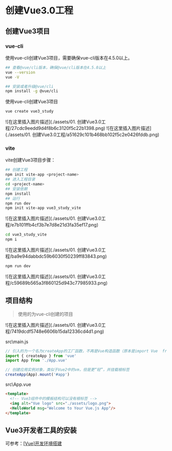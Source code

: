 # 创建Vue3.0工程

##  创建Vue3项目

###  vue-cli

使用vue-cli创建Vue3项目，需要确保vue-cli版本在4.5.0以上。

```bash
## 查看@vue/cli版本，确保@vue/cli版本在4.5.0以上
vue --version
vue -V

## 安装或者升级@vue/cli
npm install -g @vue/cli
```

使用vue-cli创建Vue3项目

```bash
vue create vue3_study
```

![在这里插入图片描述](./assets/01. 创建Vue3.0工程/27cdc9eedd9d4f8b6c3120f5c22b1398.png)
![在这里插入图片描述](./assets/01. 创建Vue3.0工程/a51629c101b468bb102f5c2e0426fddb.png)

###  vite

vite创建Vue3项目步骤：

```bash
## 创建工程
npm init vite-app <project-name>
## 进入工程目录
cd <project-name>
## 安装依赖
npm install
## 运行
npm run dev
npm init vite-app vue3_study_vite
```

![在这里插入图片描述](./assets/01. 创建Vue3.0工程/e7b101ffb4cf3b7e7d8e21d3fa35ef17.png)

```bash
cd vue3_study_vite
npm i
```

![在这里插入图片描述](./assets/01. 创建Vue3.0工程/ba9e94dabbdc59b6030f50239ff83843.png)

```bash
npm run dev
```

![在这里插入图片描述](./assets/01. 创建Vue3.0工程/c59689b565a3f860125d943c77985933.png)

##  项目结构

> 使用的为vue-cli创建的项目

![在这里插入图片描述](./assets/01. 创建Vue3.0工程/7419dcdf5748e6606b15da12336cd4d1.png)

src\main.js

```js
// 引入的为一个名为createApp的工厂函数，不再是Vue构造函数（原本是import Vue  from 'vue'）
import { createApp } from 'vue'
import App from './App.vue'

// 创建应用实例对象，类似于Vue2中的vm，但是更“轻”，并挂载根标签
createApp(App).mount('#app')
```

src\App.vue

```html
<template>
  <!-- Vue3组件中的模板结构可以没有根标签 -->
  <img alt="Vue logo" src="./assets/logo.png">
  <HelloWorld msg="Welcome to Your Vue.js App"/>
</template>
```

##  Vue3开发者工具的安装

可参考：[[Vue\]开发环境搭建](https://blog.csdn.net/m0_53022813/article/details/124612823)

